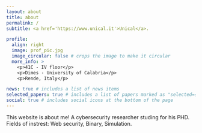 ```yaml
---
layout: about
title: about
permalink: /
subtitle: <a href='https://www.unical.it'>Unical</a>.

profile:
  align: right
  image: prof_pic.jpg
  image_circular: false # crops the image to make it circular
  more_info: >
    <p>41C - IV floor</p>
    <p>Dimes - University of Calabria</p>
    <p>Rende, Italy</p>

news: true # includes a list of news items
selected_papers: true # includes a list of papers marked as "selected={true}"
social: true # includes social icons at the bottom of the page
---
```


This website is about me! A cybersecurity researcher studing for his PHD. Fields of instrest: Web security, Binary, Simulation.
